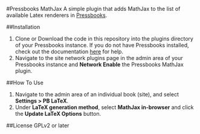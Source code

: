 #Pressbooks MathJax
A simple plugin that adds MathJax to the list of available Latex renderers in
[Pressbooks](https://github.com/pressbooks/pressbooks).

##Installation
1. Clone or Download the code in this repository into the plugins directory of your Pressbooks instance. If you do not have Pressbooks installed, check out the documentation [here](http://docs.pressbooks.org/installation/) for help.
2. Navigate to the site network plugins page in the admin area of your Pressbooks instance and **Network Enable** the Pressbooks MathJax plugin.

##How To Use
1. Navigate to the admin area of an individual book (site), and select **Settings > PB LaTeX**.
2. Under **LaTeX generation method**, select **MathJax in-browser** and click the **Update LaTeX Options** button.

##License
GPLv2 or later